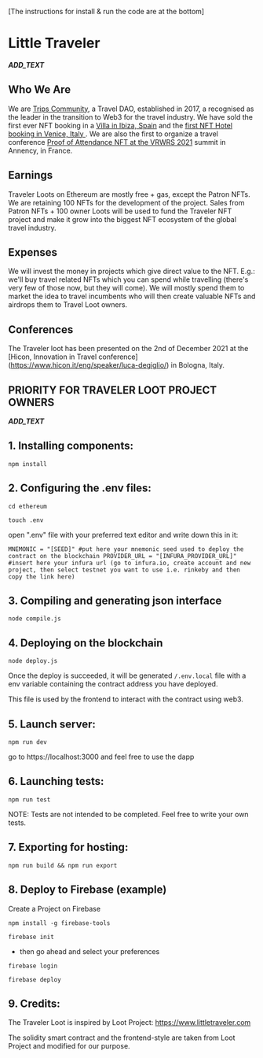 [The instructions for install & run the code are at the bottom]

# Little Traveler
___ADD_TEXT___



## Who We Are
We are [Trips Community](https://www.tripscommunity.com/ "Trips Community"), a Travel DAO, established in 2017, a recognised as the leader in the transition to Web3 for the travel industry.
We have sold the first ever NFT booking in a [Villa in Ibiza, Spain](https://medium.com/trips-community/nft-nights-book-a-villa-with-an-nft-77e43f178909 "Villa in Ibiza, Spain") and the [first NFT Hotel booking in Venice, Italy ](https://medium.com/trips-community/the-first-nft-hotel-booking-in-history-was-sold-for-1-eth-3000-8f7d5e988ea0 "first NFT Hotel booking in Venice, Italy ").
We are also the first to organize a travel conference [Proof of Attendance NFT at the VRWRS 2021](https://opensea.io/assets/matic/0x2953399124f0cbb46d2cbacd8a89cf0599974963/93380629908989276154329187712159695682604484101294988604591734364126547280072 "roof of Attendance NFT at the VRWRS 2021") summit in Annency, in France.

## Earnings
Traveler Loots on Ethereum are mostly free + gas, except the Patron NFTs.
We are retaining 100 NFTs for the development of the project.
Sales from Patron NFTs + 100 owner Loots will be used to fund the Traveler NFT project and make it grow into the biggest NFT ecosystem of the global travel industry.

## Expenses
We will invest the money in projects which give direct value to the NFT.
E.g.: we'll buy travel related NFTs which you can spend while travelling (there's very few of those now, but they will come).
We will mostly spend them to market the idea to travel incumbents who will then create valuable NFTs and airdrops them to Travel Loot owners.

## Conferences
The Traveler loot has been presented on the 2nd of December 2021 at the [Hicon, Innovation in Travel conference] (https://www.hicon.it/eng/speaker/luca-degiglio/) in Bologna, Italy.


## PRIORITY FOR TRAVELER LOOT PROJECT OWNERS
___ADD_TEXT___

## 1. Installing components:
`npm install`

## 2. Configuring the .env files:
`cd ethereum`

`touch .env`

open ".env" file with your preferred text editor and write down this in it:

`MNEMONIC = "[SEED]" #put here your mnemonic seed used to deploy the contract on
the blockchain
PROVIDER_URL = "[INFURA_PROVIDER_URL]" #insert here your infura url (go to
infura.io, create account and new project, then select testnet you want to use
i.e. rinkeby and then copy the link here)`

## 3. Compiling and generating json interface
`node compile.js`

## 4. Deploying on the blockchain
`node deploy.js`

Once the deploy is succeeded, it will be generated `/.env.local` file with a
env variable containing the contract address you have deployed.

This file is used by the frontend to interact with the contract using web3.

## 5. Launch server:
`npm run dev`

go to https://localhost:3000 and feel free to use the dapp

## 6. Launching tests:

`npm run test`

NOTE: Tests are not intended to be completed. Feel free to write your own tests.


## 7. Exporting for hosting:
`npm run build && npm run export`

## 8. Deploy to Firebase (example)
Create a Project on Firebase

`npm install -g firebase-tools`

`firebase init`
  - then go ahead and select your preferences

`firebase login`

`firebase deploy`

## 9. Credits:
The Traveler Loot is inspired by Loot Project: https://www.littletraveler.com

The solidity smart contract and the frontend-style are taken from Loot Project
and modified for our purpose.
